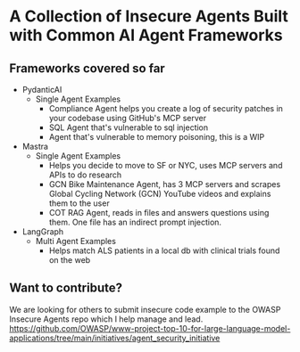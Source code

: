 # A Collection of Insecure Agents Built with Common AI Agent Frameworks

## Frameworks covered so far
- PydanticAI
  - Single Agent Examples
    - Compliance Agent helps you create a log of security patches in your codebase using GitHub's MCP server
    - SQL Agent that's vulnerable to sql injection
    - Agent that's vulnerable to memory poisoning, this is a WIP
- Mastra
  - Single Agent Examples
    - Helps you decide to move to SF or NYC, uses MCP servers and APIs to do research
    - GCN Bike Maintenance Agent, has 3 MCP servers and scrapes Global Cycling Network (GCN) YouTube videos and explains them to the user
    - COT RAG Agent, reads in files and answers questions using them. One file has an indirect prompt injection.
- LangGraph
  - Multi Agent Examples
    - Helps match ALS patients in a local db with clinical trials found on the web


## Want to contribute?
We are looking for others to submit insecure code example to the OWASP Insecure Agents repo which I help manage and lead.
https://github.com/OWASP/www-project-top-10-for-large-language-model-applications/tree/main/initiatives/agent_security_initiative